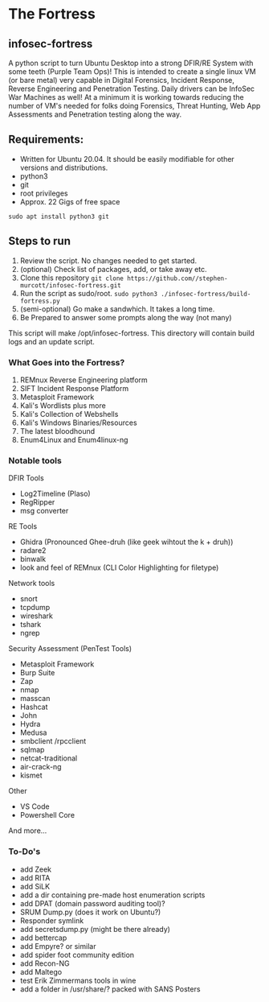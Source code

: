 # The Fortress

## infosec-fortress
A python script to turn Ubuntu Desktop into a strong DFIR/RE System with some teeth (Purple Team Ops)! This is intended to create a single linux VM (or bare metal) very capable in Digital Forensics, Incident Response, Reverse Engineering and Penetration Testing. Daily drivers can be InfoSec War Machines as well! At a minimum it is working towards reducing the number of VM's needed for folks doing Forensics, Threat Hunting, Web App Assessments and Penetration testing along the way.

## Requirements:

+ Written for Ubuntu 20.04. It should be easily modifiable for other versions and distributions.
+ python3
+ git
+ root privileges
+ Approx. 22 Gigs of free space

`sudo apt install python3 git`

## Steps to run

1. Review the script. No changes needed to get started.
2. (optional) Check list of packages, add, or take away etc.
3. Clone this repository `git clone https://github.com//stephen-murcott/infosec-fortress.git`
4. Run the script as sudo/root. `sudo python3 ./infosec-fortress/build-fortress.py`
5. (semi-optional) Go make a sandwhich. It takes a long time.
6. Be Prepared to answer some prompts along the way (not many)

This script will make /opt/infosec-fortress. This directory will contain build logs and an update script.

### What Goes into the Fortress?

1. REMnux Reverse Engineering platform
2. SIFT Incident Response Platform
3. Metasploit Framework
4. Kali's Wordlists plus more
5. Kali's Collection of Webshells
6. Kali's Windows Binaries/Resources
7. The latest bloodhound
8. Enum4Linux and Enum4linux-ng

### Notable tools
DFIR Tools
* Log2Timeline (Plaso)
* RegRipper
* msg converter

RE Tools
* Ghidra (Pronounced Ghee-druh (like geek wihtout the k + druh))
* radare2
* binwalk
* look and feel of REMnux (CLI Color Highlighting for filetype)

Network tools
* snort
* tcpdump
* wireshark 
* tshark
* ngrep

Security Assessment (PenTest Tools)
* Metasploit Framework
* Burp Suite
* Zap
* nmap
* masscan
* Hashcat
* John
* Hydra
* Medusa
* smbclient /rpcclient
* sqlmap
* netcat-traditional
* air-crack-ng
* kismet

Other
* VS Code
* Powershell Core

And more...

### To-Do's
* add Zeek
* add RITA
* add SiLK
* add a dir containing pre-made host enumeration scripts
* add DPAT (domain password auditing tool)?
* SRUM Dump.py (does it work on Ubuntu?)
* Responder symlink
* add secretsdump.py (might be there already)
* add bettercap
* add Empyre? or similar
* add spider foot community edition
* add Recon-NG
* add Maltego
* test Erik Zimmermans tools in wine
* add a folder in /usr/share/? packed with SANS Posters
